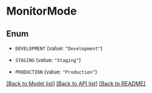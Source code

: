 # MonitorMode

## Enum


* `DEVELOPMENT` (value: `"Development"`)

* `STAGING` (value: `"Staging"`)

* `PRODUCTION` (value: `"Production"`)


[[Back to Model list]](../README.md#documentation-for-models) [[Back to API list]](../README.md#documentation-for-api-endpoints) [[Back to README]](../README.md)


